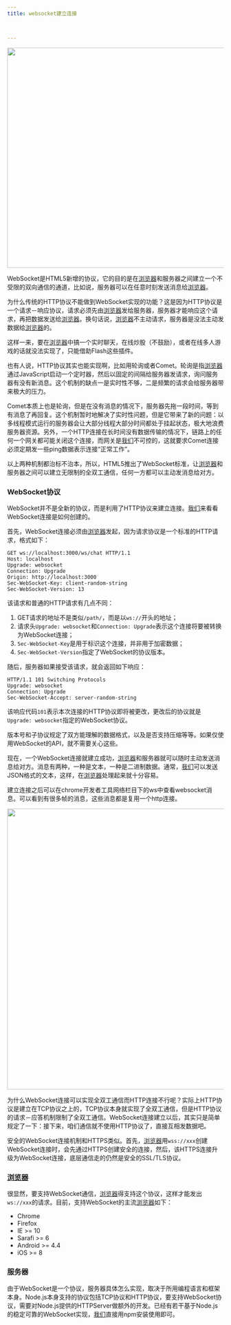 ```yaml
---
title: websocket建立连接



---
```


  <img loading="lazy" width="628" height="511" class="alignnone size-full wp-image-4816 shadow" src="https://haomou.oss-cn-beijing.aliyuncs.com/upload/2019/07/img_5d31e5216e90c.png" data-src="https://haomou.oss-cn-beijing.aliyuncs.com/upload/2019/07/img_5d31e5216e90c.png?x-oss-process=image/format,webp" alt="" srcset="https://haomou.oss-cn-beijing.aliyuncs.com/upload/2019/07/img_5d31e5216e90c.png?x-oss-process=image/format,webp 628w, https://haomou.oss-cn-beijing.aliyuncs.com/upload/2019/07/img_5d31e5216e90c.png?x-oss-process=image/quality,q_50/resize,m_fill,w_300,h_244/format,webp 300w, https://haomou.oss-cn-beijing.aliyuncs.com/upload/2019/07/img_5d31e5216e90c.png?x-oss-process=image/quality,q_50/resize,m_fill,w_320,h_260/format,webp 320w" sizes="(max-width: 628px) 100vw, 628px" />

WebSocket是HTML5新增的协议，它的目的是在[浏览器](https://www.w3cdoc.com)和服务器之间建立一个不受限的双向通信的通道，比如说，服务器可以在任意时刻发送消息给[浏览器](https://www.w3cdoc.com)。

为什么传统的HTTP协议不能做到WebSocket实现的功能？这是因为HTTP协议是一个请求－响应协议，请求必须先由[浏览器](https://www.w3cdoc.com)发给服务器，服务器才能响应这个请求，再把数据发送给[浏览器](https://www.w3cdoc.com)。换句话说，[浏览器](https://www.w3cdoc.com)不主动请求，服务器是没法主动发数据给[浏览器](https://www.w3cdoc.com)的。

这样一来，要在[浏览器](https://www.w3cdoc.com)中搞一个实时聊天，在线炒股（不鼓励），或者在线多人游戏的话就没法实现了，只能借助Flash这些插件。

也有人说，HTTP协议其实也能实现啊，比如用轮询或者Comet。轮询是指[浏览器](https://www.w3cdoc.com)通过JavaScript启动一个定时器，然后以固定的间隔给服务器发请求，询问服务器有没有新消息。这个机制的缺点一是实时性不够，二是频繁的请求会给服务器带来极大的压力。

Comet本质上也是轮询，但是在没有消息的情况下，服务器先拖一段时间，等到有消息了再回复。这个机制暂时地解决了实时性问题，但是它带来了新的问题：以多线程模式运行的服务器会让大部分线程大部分时间都处于挂起状态，极大地浪费服务器资源。另外，一个HTTP连接在长时间没有数据传输的情况下，链路上的任何一个网关都可能关闭这个连接，而网关是[我们](https://www.w3cdoc.com)不可控的，这就要求Comet连接必须定期发一些ping数据表示连接“正常工作”。

以上两种机制都治标不治本，所以，HTML5推出了WebSocket标准，让[浏览器](https://www.w3cdoc.com)和服务器之间可以建立无限制的全双工通信，任何一方都可以主动发消息给对方。

### WebSocket协议

WebSocket并不是全新的协议，而是利用了HTTP协议来建立连接。[我们](https://www.w3cdoc.com)来看看WebSocket连接是如何创建的。

首先，WebSocket连接必须由[浏览器](https://www.w3cdoc.com)发起，因为请求协议是一个标准的HTTP请求，格式如下：

<pre><code class="javascript">GET ws:<span class="comment">//localhost:3000/ws/chat HTTP/1.1</span>
Host: localhost
Upgrade: websocket
Connection: Upgrade
Origin: http:<span class="comment">//localhost:3000</span>
Sec-WebSocket-Key: client-random-string
Sec-WebSocket-Version: <span class="number">13</span>
</code></pre>

该请求和普通的HTTP请求有几点不同：

  1. GET请求的地址不是类似`/path/`，而是以`ws://`开头的地址；
  2. 请求头`Upgrade: websocket`和`Connection: Upgrade`表示这个连接将要被转换为WebSocket连接；
  3. `Sec-WebSocket-Key`是用于标识这个连接，并非用于加密数据；
  4. `Sec-WebSocket-Version`指定了WebSocket的协议版本。

随后，服务器如果接受该请求，就会返回如下响应：

<pre><code class="undefined">HTTP/1.1 101 Switching Protocols
Upgrade: websocket
Connection: Upgrade
Sec-WebSocket-Accept: server-random-string
</code></pre>

该响应代码`101`表示本次连接的HTTP协议即将被更改，更改后的协议就是`Upgrade: websocket`指定的WebSocket协议。

版本号和子协议规定了双方能理解的数据格式，以及是否支持压缩等等。如果仅使用WebSocket的API，就不需要关心这些。

现在，一个WebSocket连接就建立成功，[浏览器](https://www.w3cdoc.com)和服务器就可以随时主动发送消息给对方。消息有两种，一种是文本，一种是二进制数据。通常，[我们](https://www.w3cdoc.com)可以发送JSON格式的文本，这样，在[浏览器](https://www.w3cdoc.com)处理起来就十分容易。

建立连接之后可以在chrome开发者工具网络栏目下的ws中查看websocket消息。可以看到有很多帧的消息，这些消息都是复用一个http连接。


  <img loading="lazy" width="1468" height="652" class="alignnone size-full wp-image-4818 shadow" src="https://haomou.oss-cn-beijing.aliyuncs.com/upload/2019/07/img_5d31e55836634.png" data-src="https://haomou.oss-cn-beijing.aliyuncs.com/upload/2019/07/img_5d31e55836634.png?x-oss-process=image/format,webp" alt="" srcset="https://haomou.oss-cn-beijing.aliyuncs.com/upload/2019/07/img_5d31e55836634.png?x-oss-process=image/format,webp 1468w, https://haomou.oss-cn-beijing.aliyuncs.com/upload/2019/07/img_5d31e55836634.png?x-oss-process=image/quality,q_50/resize,m_fill,w_300,h_133/format,webp 300w, https://haomou.oss-cn-beijing.aliyuncs.com/upload/2019/07/img_5d31e55836634.png?x-oss-process=image/quality,q_50/resize,m_fill,w_768,h_341/format,webp 768w, https://haomou.oss-cn-beijing.aliyuncs.com/upload/2019/07/img_5d31e55836634.png?x-oss-process=image/quality,q_50/resize,m_fill,w_800,h_355/format,webp 800w" sizes="(max-width: 1468px) 100vw, 1468px" />

为什么WebSocket连接可以实现全双工通信而HTTP连接不行呢？实际上HTTP协议是建立在TCP协议之上的，TCP协议本身就实现了全双工通信，但是HTTP协议的请求－应答机制限制了全双工通信。WebSocket连接建立以后，其实只是简单规定了一下：接下来，咱们通信就不使用HTTP协议了，直接互相发数据吧。

安全的WebSocket连接机制和HTTPS类似。首先，[浏览器](https://www.w3cdoc.com)用`wss://xxx`创建WebSocket连接时，会先通过HTTPS创建安全的连接，然后，该HTTPS连接升级为WebSocket连接，底层通信走的仍然是安全的SSL/TLS协议。

### [浏览器](https://www.w3cdoc.com)

很显然，要支持WebSocket通信，[浏览器](https://www.w3cdoc.com)得支持这个协议，这样才能发出`ws://xxx`的请求。目前，支持WebSocket的主流[浏览器](https://www.w3cdoc.com)如下：

* Chrome
* Firefox
* IE >= 10
* Sarafi >= 6
* Android >= 4.4
* iOS >= 8

### 服务器

由于WebSocket是一个协议，服务器具体怎么实现，取决于所用编程语言和框架本身。Node.js本身支持的协议包括TCP协议和HTTP协议，要支持WebSocket协议，需要对Node.js提供的HTTPServer做额外的开发。已经有若干基于Node.js的稳定可靠的WebSocket实现，[我们](https://www.w3cdoc.com)直接用npm安装使用即可。

&nbsp;
